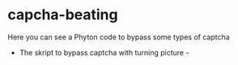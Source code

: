 # capcha-beating
Here you can see a Phyton code to bypass some types of captcha

* The skript to bypass captcha with turning picture - 
